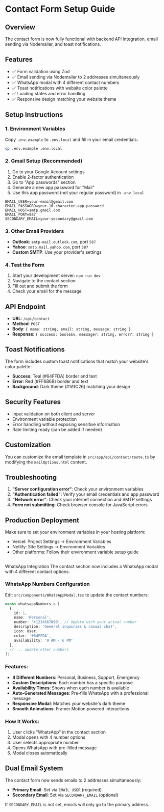 # Contact Form Setup Guide

## Overview
The contact form is now fully functional with backend API integration, email sending via Nodemailer, and toast notifications.

## Features
- ✅ Form validation using Zod
- ✅ Email sending via Nodemailer to 2 addresses simultaneously
- ✅ WhatsApp modal with 4 different contact numbers
- ✅ Toast notifications with website color palette
- ✅ Loading states and error handling
- ✅ Responsive design matching your website theme

## Setup Instructions

### 1. Environment Variables
Copy `.env.example` to `.env.local` and fill in your email credentials:

```bash
cp .env.example .env.local
```

### 2. Gmail Setup (Recommended)
1. Go to your Google Account settings
2. Enable 2-factor authentication
3. Go to "App passwords" section
4. Generate a new app password for "Mail"
5. Use this app password (not your regular password) in `.env.local`

```env
EMAIL_USER=your-email@gmail.com
EMAIL_PASSWORD=your-16-character-app-password
EMAIL_HOST=smtp.gmail.com
EMAIL_PORT=587
SECONDARY_EMAIL=your-secondary@gmail.com
```

### 3. Other Email Providers
- **Outlook**: `smtp-mail.outlook.com`, port `587`
- **Yahoo**: `smtp.mail.yahoo.com`, port `587`
- **Custom SMTP**: Use your provider's settings

### 4. Test the Form
1. Start your development server: `npm run dev`
2. Navigate to the contact section
3. Fill out and submit the form
4. Check your email for the message

## API Endpoint
- **URL**: `/api/contact`
- **Method**: `POST`
- **Body**: `{ name: string, email: string, message: string }`
- **Response**: `{ success: boolean, message?: string, error?: string }`

## Toast Notifications
The form includes custom toast notifications that match your website's color palette:
- **Success**: Teal (#64FFDA) border and text
- **Error**: Red (#FF6B6B) border and text
- **Background**: Dark theme (#1A1C26) matching your design

## Security Features
- Input validation on both client and server
- Environment variable protection
- Error handling without exposing sensitive information
- Rate limiting ready (can be added if needed)

## Customization
You can customize the email template in `src/app/api/contact/route.ts` by modifying the `mailOptions.html` content.

## Troubleshooting
1. **"Server configuration error"**: Check your environment variables
2. **"Authentication failed"**: Verify your email credentials and app password
3. **"Network error"**: Check your internet connection and SMTP settings
4. **Form not submitting**: Check browser console for JavaScript errors

## Production Deployment
Make sure to set your environment variables in your hosting platform:
- Vercel: Project Settings → Environment Variables
- Netlify: Site Settings → Environment Variables
- Other platforms: Follow their environment variable setup guide
## 
WhatsApp Integration
The contact section now includes a WhatsApp modal with 4 different contact options:

### WhatsApp Numbers Configuration
Edit `src/components/WhatsAppModal.tsx` to update the contact numbers:

```typescript
const whatsappNumbers = [
  {
    id: 1,
    name: 'Personal',
    number: '+1234567890', // Update with your actual number
    description: 'General inquiries & casual chat',
    icon: User,
    color: '#64FFDA',
    availability: '9 AM - 6 PM'
  },
  // ... update other numbers
];
```

### Features:
- **4 Different Numbers**: Personal, Business, Support, Emergency
- **Custom Descriptions**: Each number has a specific purpose
- **Availability Times**: Shows when each number is available
- **Auto-Generated Messages**: Pre-fills WhatsApp with a professional message
- **Responsive Modal**: Matches your website's dark theme
- **Smooth Animations**: Framer Motion powered interactions

### How It Works:
1. User clicks "WhatsApp" in the contact section
2. Modal opens with 4 number options
3. User selects appropriate number
4. Opens WhatsApp with pre-filled message
5. Modal closes automatically

## Dual Email System
The contact form now sends emails to 2 addresses simultaneously:

- **Primary Email**: Set via `EMAIL_USER` (required)
- **Secondary Email**: Set via `SECONDARY_EMAIL` (optional)

If `SECONDARY_EMAIL` is not set, emails will only go to the primary address.
